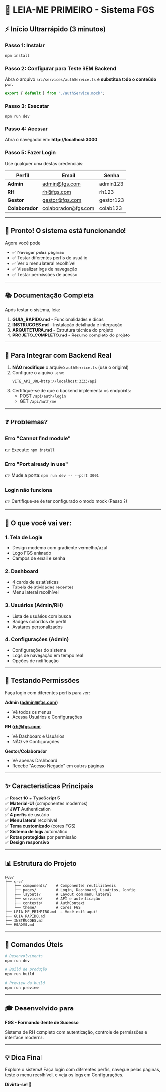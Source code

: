 # 🎯 LEIA-ME PRIMEIRO - Sistema FGS

## ⚡ Início Ultrarrápido (3 minutos)

### Passo 1: Instalar
```bash
npm install
```

### Passo 2: Configurar para Teste SEM Backend

Abra o arquivo `src/services/authService.ts` e **substitua todo o conteúdo** por:

```typescript
export { default } from './authService.mock';
```

### Passo 3: Executar
```bash
npm run dev
```

### Passo 4: Acessar
Abra o navegador em: **http://localhost:3000**

### Passo 5: Fazer Login
Use qualquer uma destas credenciais:

| Perfil | Email | Senha |
|--------|-------|-------|
| **Admin** | admin@fgs.com | admin123 |
| **RH** | rh@fgs.com | rh123 |
| **Gestor** | gestor@fgs.com | gestor123 |
| **Colaborador** | colaborador@fgs.com | colab123 |

---

## 🎉 Pronto! O sistema está funcionando!

Agora você pode:
- ✅ Navegar pelas páginas
- ✅ Testar diferentes perfis de usuário
- ✅ Ver o menu lateral recolhível
- ✅ Visualizar logs de navegação
- ✅ Testar permissões de acesso

---

## 📚 Documentação Completa

Após testar o sistema, leia:

1. **GUIA_RAPIDO.md** - Funcionalidades e dicas
2. **INSTRUCOES.md** - Instalação detalhada e integração
3. **ARQUITETURA.md** - Estrutura técnica do projeto
4. **PROJETO_COMPLETO.md** - Resumo completo do projeto

---

## 🔌 Para Integrar com Backend Real

1. **NÃO modifique** o arquivo `authService.ts` (use o original)
2. Configure o arquivo `.env`:
   ```env
   VITE_API_URL=http://localhost:3333/api
   ```
3. Certifique-se de que o backend implementa os endpoints:
   - POST `/api/auth/login`
   - GET `/api/auth/me`

---

## ❓ Problemas?

### Erro "Cannot find module"
👉 Execute: `npm install`

### Erro "Port already in use"
👉 Mude a porta: `npm run dev -- --port 3001`

### Login não funciona
👉 Certifique-se de ter configurado o modo mock (Passo 2)

---

## 🎨 O que você vai ver:

### 1. Tela de Login
- Design moderno com gradiente vermelho/azul
- Logo FGS animado
- Campos de email e senha

### 2. Dashboard
- 4 cards de estatísticas
- Tabela de atividades recentes
- Menu lateral recolhível

### 3. Usuários (Admin/RH)
- Lista de usuários com busca
- Badges coloridos de perfil
- Avatares personalizados

### 4. Configurações (Admin)
- Configurações do sistema
- Logs de navegação em tempo real
- Opções de notificação

---

## 🎯 Testando Permissões

Faça login com diferentes perfis para ver:

**Admin (admin@fgs.com)**
- Vê todos os menus
- Acessa Usuários e Configurações

**RH (rh@fgs.com)**
- Vê Dashboard e Usuários
- NÃO vê Configurações

**Gestor/Colaborador**
- Vê apenas Dashboard
- Recebe "Acesso Negado" em outras páginas

---

## ✨ Características Principais

✅ **React 18** + **TypeScript 5**  
✅ **Material-UI** (componentes modernos)  
✅ **JWT** Authentication  
✅ **4 perfis** de usuário  
✅ **Menu lateral** recolhível  
✅ **Tema customizado** (cores FGS)  
✅ **Sistema de logs** automático  
✅ **Rotas protegidas** por permissão  
✅ **Design responsivo**  

---

## 📊 Estrutura do Projeto

```
FGS/
├── src/
│   ├── components/    # Componentes reutilizáveis
│   ├── pages/         # Login, Dashboard, Usuários, Config
│   ├── layouts/       # Layout com menu lateral
│   ├── services/      # API e autenticação
│   ├── contexts/      # AuthContext
│   └── theme/         # Cores FGS
├── LEIA-ME_PRIMEIRO.md  ← Você está aqui!
├── GUIA_RAPIDO.md
├── INSTRUCOES.md
└── README.md
```

---

## 🚀 Comandos Úteis

```bash
# Desenvolvimento
npm run dev

# Build de produção
npm run build

# Preview da build
npm run preview
```

---

## 🎓 Desenvolvido para

**FGS - Formando Gente de Sucesso**

Sistema de RH completo com autenticação, controle de permissões e interface moderna.

---

## 💡 Dica Final

Explore o sistema! Faça login com diferentes perfis, navegue pelas páginas, teste o menu recolhível, e veja os logs em Configurações.

**Divirta-se! 🎉**

